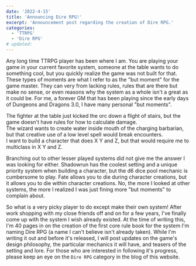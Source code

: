```yaml
---
date: '2022-4-15'
title: 'Announcing Dire RPG!'
excerpt: 'Announcement post regarding the creation of Dire RPG.'
categories:
  - 'TTRPG'
  - 'Dire RPG'
# updated:
---
```


Any long time TTRPG player has been where I am.  You are playing your game in your current favorite system, someone at the table wants to do something cool, but you quickly realize the game was not built for that.  These types of moments are what I refer to as the "but moment" for the game master.  They can very from lacking rules, rules that are there but make no sense, or even reasons why the system as a whole isn't a great as it could be. For me, a forever GM that has been playing since the early days of Dungeons and Dragons 3.0, I have many personal "but moments".  

The fighter at the table just kicked the orc down a flight of stairs, but the game doesn't have rules for how to calculate damage.  
The wizard wants to create water inside mouth of the charging barbarian, but that creative use of a low level spell would break encounters.  
I want to build a character that does X Y and Z, but that would require me to multiclass in X Y and Z.  

Branching out to other lesser played systems did not give me the answer I was looking for either.  Shadowrun has the coolest setting and a unique priority system when building a character, but the d6 dice pool mechanic is cumbersome to play.  Fate allows you to die during character creations, but it allows you to die within character creations.  No, the more I looked at other systems, the more I realized I was just fining more "but moments" to complain about.  

So what is a very picky player to do except make their own system!  After work shopping with my close friends off and on for a few years, I've finally come up with the system I wish already existed.  At the time of writing this, I'm 40 pages in on the creation of the first core rule book for the system I'm naming Dire RPG (a name I can't believe isn't already taken).  While I'm writing it out and before it's released, I will post updates on the game's design philosophy, the particular mechanics it will have, and teasers of the setting and lore.  For those who are interested in following it's progress, please keep an eye on the `Dire RPG` category in the blog of this website.  

